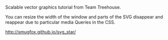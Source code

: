 Scalable vector graphics tutorial from Team Treehouse.

You can resize the width of the window and parts of the SVG disappear and reappear due to particular media Queries in the CSS.


http://smugfox.github.io/svg_star/
